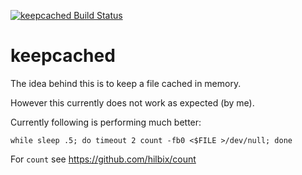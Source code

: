[![keepcached Build Status](https://api.cirrus-ci.com/github/hilbix/keepcached.svg?branch=master)](https://cirrus-ci.com/github/hilbix/keepcached/master)


# keepcached

The idea behind this is to keep a file cached in memory.

However this currently does not work as expected (by me).

Currently following is performing much better:

	while sleep .5; do timeout 2 count -fb0 <$FILE >/dev/null; done

For `count` see <https://github.com/hilbix/count>

